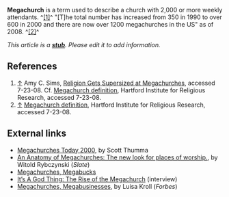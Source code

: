 **Megachurch** is a term used to describe a church with 2,000 or
more weekly attendants. ^[[1]](#note-0)^ "[T]he total number has
increased from 350 in 1990 to over 600 in 2000 and there are now
over 1200 megachurches in the US" as of 2008. ^[[2]](#note-1)^

*This article is a **[stub](http://www.theopedia.com/Category:Theopedia_stubs "Category:Theopedia stubs")**. Please edit it to add information.*
## References

1.  [↑](#ref-0) Amy C. Sims,
    [Religion Gets Supersized at Megachurches](http://www.foxnews.com/story/0,2933,110240,00.html),
    accessed 7-23-08. Cf.
    [Megachurch definition](http://hirr.hartsem.edu/megachurch/definition.html),
    Hartford Institute for Religious Research, accessed 7-23-08.
2.  [↑](#ref-1)
    [Megachurch definition](http://hirr.hartsem.edu/megachurch/definition.html),
    Hartford Institute for Religious Research, accessed 7-23-08.

## External links

-   [Megachurches Today 2000](http://hirr.hartsem.edu/org/faith_megachurches_FACTsummary.html),
    by Scott Thumma
-   [An Anatomy of Megachurches: The new look for places of worship.](http://www.slate.com/id/2127615/),
    by Witold Rybczynski (*Slate*)
-   [Megachurches, Megabucks](http://www.portfolio.com/slideshows/2008/07/Budgets-of-Megachurches)
-   [It’s A God Thing: The Rise of the Megachurch](http://www.abc.net.au/rn/relig/enc/stories/s1348900.htm)
    (interview)
-   [Megachurches, Megabusinesses](http://www.forbes.com/2003/09/17/cz_lk_0917megachurch_print.html),
    by Luisa Kroll (*Forbes*)



